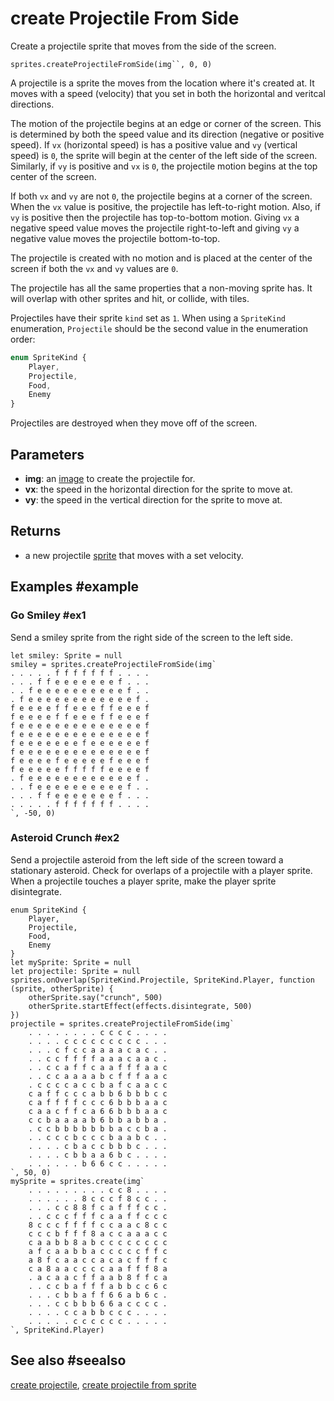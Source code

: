 # create Projectile From Side

Create a projectile sprite that moves from the side of the screen.

```sig
sprites.createProjectileFromSide(img``, 0, 0)
```

A projectile is a sprite the moves from the location where it's created at. It moves with a speed (velocity) that you set in both the horizontal and veritcal directions.

The motion of the projectile begins at an edge or corner of the screen. This is determined by both the speed value and its direction (negative or positive speed). If ``vx`` (horizontal speed) is has a positive value and ``vy`` (vertical speed) is `0`, the sprite will begin at the center of the left side of the screen. Similarly, if ``vy`` is positive and ``vx`` is `0`, the projectile motion begins at the top center of the screen.

If both ``vx`` and ``vy`` are not `0`, the projectile begins at a corner of the screen. When the ``vx`` value is positive, the projectile has left-to-right motion. Also, if ``vy`` is positive then the projectile has top-to-bottom motion. Giving ``vx`` a negative speed value moves the projectile right-to-left and giving ``vy`` a negative value moves the projectile bottom-to-top.

The projectile is created with no motion and is placed at the center of the screen if both the ``vx`` and ``vy`` values are `0`.

The projectile has all the same properties that a non-moving sprite has. It will overlap with other sprites and hit, or collide, with tiles.

Projectiles have their sprite ``kind`` set as `1`. When using a ``SpriteKind`` enumeration, ``Projectile`` should be the second value in the enumeration order:

```typescript
enum SpriteKind {
    Player,
    Projectile,
    Food,
    Enemy
}
```

Projectiles are destroyed when they move off of the screen.

## Parameters

* **img**: an [image](/types/image) to create the projectile for.
* **vx**: the speed in the horizontal direction for the sprite to move at.
* **vy**: the speed in the vertical direction for the sprite to move at.

## Returns

* a new projectile [sprite](/types/sprite) that moves with a set velocity.

## Examples #example

### Go Smiley #ex1

Send a smiley sprite from the right side of the screen to the left side.

```blocks
let smiley: Sprite = null
smiley = sprites.createProjectileFromSide(img`
. . . . . f f f f f f f . . . . 
. . . f f e e e e e e e f . . . 
. . f e e e e e e e e e e f . . 
. f e e e e e e e e e e e e f . 
f e e e e f f e e e f f e e e f 
f e e e e f f e e e f f e e e f 
f e e e e e e e e e e e e e e f 
f e e e e e e e e e e e e e e f 
f e e e e e e e f e e e e e e f 
f e e e e e e e e e e e e e e f 
f e e e e f e e e e e f e e e f 
f e e e e e f f f f f e e e e f 
. f e e e e e e e e e e e e f . 
. . f e e e e e e e e e e f . . 
. . . f f e e e e e e e f . . . 
. . . . . f f f f f f f . . . . 
`, -50, 0)
```

### Asteroid Crunch #ex2

Send a projectile asteroid from the left side of the screen toward a stationary asteroid. 
Check for overlaps of a projectile with a player sprite. When a projectile touches a player sprite, make the player sprite disintegrate.

```blocks
enum SpriteKind {
    Player,
    Projectile,
    Food,
    Enemy
}
let mySprite: Sprite = null
let projectile: Sprite = null
sprites.onOverlap(SpriteKind.Projectile, SpriteKind.Player, function (sprite, otherSprite) {
    otherSprite.say("crunch", 500)
    otherSprite.startEffect(effects.disintegrate, 500)
})
projectile = sprites.createProjectileFromSide(img`
    . . . . . . . . c c c c . . . .
    . . . . c c c c c c c c c . . .
    . . . c f c c a a a a c a c . .
    . . c c f f f f a a a c a a c .
    . . c c a f f c a a f f f a a c
    . . c c a a a a b c f f f a a c
    . c c c c a c c b a f c a a c c
    c a f f c c c a b b 6 b b b c c
    c a f f f f c c c 6 b b b a a c
    c a a c f f c a 6 6 b b b a a c
    c c b a a a a b 6 b b a b b a .
    . c c b b b b b b b a c c b a .
    . . c c c b c c c b a a b c . .
    . . . . c b a c c b b b c . . .
    . . . . c b b a a 6 b c . . . .
    . . . . . . b 6 6 c c . . . . .
`, 50, 0)
mySprite = sprites.create(img`
    . . . . . . . . . c c 8 . . . .
    . . . . . . 8 c c c f 8 c c . .
    . . . c c 8 8 f c a f f f c c .
    . . c c c f f f c a a f f c c c
    8 c c c f f f f c c a a c 8 c c
    c c c b f f f 8 a c c a a a c c
    c a a b b 8 a b c c c c c c c c
    a f c a a b b a c c c c c f f c
    a 8 f c a a c c a c a c f f f c
    c a 8 a a c c c c a a f f f 8 a
    . a c a a c f f a a b 8 f f c a
    . . c c b a f f f a b b c c 6 c
    . . . c b b a f f 6 6 a b 6 c .
    . . . c c b b b 6 6 a c c c c .
    . . . . c c a b b c c c . . . .
    . . . . . c c c c c c . . . . .
`, SpriteKind.Player)
```

## See also #seealso

[create projectile](/reference/sprites/create-projectile),
[create projectile from sprite](/reference/sprites/create-projectile-from-sprite)
